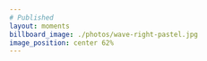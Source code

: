 ```yaml
---
# Published
layout: moments
billboard_image: ./photos/wave-right-pastel.jpg
image_position: center 62%
---
```

